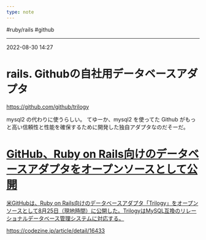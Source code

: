 ```yaml
---
type: note
---
```


#ruby/rails #github 

---
2022-08-30  14:27

# rails.  Githubの自社用データベースアダプタ

https://github.com/github/trilogy

mysql2 の代わりに使うらしい。
てゆーか、mysql2 を使ってた Github がもっと高い信頼性と性能を確保するために開発した独自アダプタなのだそーだ。


<div class="rich-link-card-container"><a class="rich-link-card" href="https://codezine.jp/article/detail/16433" target="_blank">
	<div class="rich-link-image-container">
		<div class="rich-link-image" style="background-image: url('https://codezine.jp/static/images/article/16433/12702_og.png')">
	</div>
	</div>
	<div class="rich-link-card-text">
		<h1 class="rich-link-card-title">GitHub、Ruby on Rails向けのデータベースアダプタをオープンソースとして公開</h1>
		<p class="rich-link-card-description">
		米GitHubは、Ruby on Rails向けのデータベースアダプタ「Trilogy」をオープンソースとして8月25日（現地時間）に公開した。TrilogyはMySQL互換のリレーショナルデータベース管理システムに対応する。
		</p>
		<p class="rich-link-href">
		https://codezine.jp/article/detail/16433
		</p>
	</div>
</a></div>

